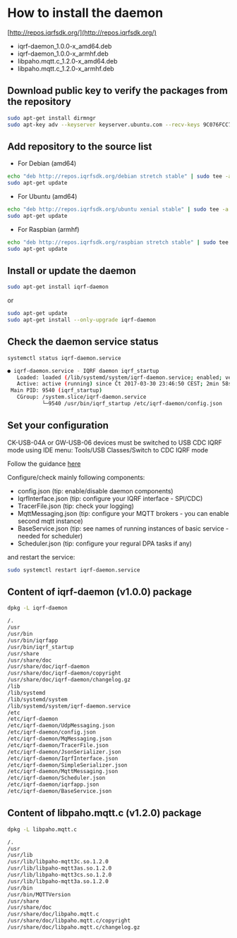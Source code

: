 # How to install the daemon

[http://repos.iqrfsdk.org/](http://repos.iqrfsdk.org/)

-   iqrf-daemon_1.0.0-x_amd64.deb
-   iqrf-daemon_1.0.0-x_armhf.deb
-   libpaho.mqtt.c_1.2.0-x_amd64.deb
-   libpaho.mqtt.c_1.2.0-x_armhf.deb

## Download public key to verify the packages from the repository

```Bash
sudo apt-get install dirmngr
sudo apt-key adv --keyserver keyserver.ubuntu.com --recv-keys 9C076FCC7AB8F2E43C2AB0E73241B9B7B4BD8F8E
```

## Add repository to the source list

-	For Debian (amd64)

```Bash
echo "deb http://repos.iqrfsdk.org/debian stretch stable" | sudo tee -a /etc/apt/sources.list
sudo apt-get update
```

-	For Ubuntu (amd64)

```Bash
echo "deb http://repos.iqrfsdk.org/ubuntu xenial stable" | sudo tee -a /etc/apt/sources.list
sudo apt-get update
```

-	For Raspbian (armhf)

```Bash
echo "deb http://repos.iqrfsdk.org/raspbian stretch stable" | sudo tee -a /etc/apt/sources.list
sudo apt-get update
```

## Install or update the daemon

```Bash
sudo apt-get install iqrf-daemon
```
or

```Bash
sudo apt-get update
sudo apt-get install --only-upgrade iqrf-daemon
```

## Check the daemon service status

```Bash
systemctl status iqrf-daemon.service

● iqrf-daemon.service - IQRF daemon iqrf_startup
   Loaded: loaded (/lib/systemd/system/iqrf-daemon.service; enabled; vendor preset: enabled)
   Active: active (running) since Čt 2017-03-30 23:46:50 CEST; 2min 58s ago
 Main PID: 9540 (iqrf_startup)
   CGroup: /system.slice/iqrf-daemon.service
           └─9540 /usr/bin/iqrf_startup /etc/iqrf-daemon/config.json
```

## Set your configuration 

CK-USB-04A or GW-USB-06 devices must be switched to USB CDC IQRF mode using IDE
menu: Tools/USB Classes/Switch to CDC IQRF mode

Follow the guidance [here](https://github.com/iqrfsdk/iqrf-daemon/wiki/Configuration)

Configure/check mainly following components: 

- config.json 			(tip: enable/disable daemon components)
- IqrfInterface.json    (tip: configure your IQRF interface - SPI/CDC)
- TracerFile.json 		(tip: check your logging)
- MqttMessaging.json    (tip: configure your MQTT brokers - you can enable second mqtt instance)
- BaseService.json      (tip: see names of running instances of basic service - needed for scheduler)
- Scheduler.json        (tip: configure your regural DPA tasks if any)

and restart the service:

```Bash
sudo systemctl restart iqrf-daemon.service
```

## Content of iqrf-daemon (v1.0.0) package

```Bash
dpkg -L iqrf-daemon

/.
/usr
/usr/bin
/usr/bin/iqrfapp
/usr/bin/iqrf_startup
/usr/share
/usr/share/doc
/usr/share/doc/iqrf-daemon
/usr/share/doc/iqrf-daemon/copyright
/usr/share/doc/iqrf-daemon/changelog.gz
/lib
/lib/systemd
/lib/systemd/system
/lib/systemd/system/iqrf-daemon.service
/etc
/etc/iqrf-daemon
/etc/iqrf-daemon/UdpMessaging.json
/etc/iqrf-daemon/config.json
/etc/iqrf-daemon/MqMessaging.json
/etc/iqrf-daemon/TracerFile.json
/etc/iqrf-daemon/JsonSerializer.json
/etc/iqrf-daemon/IqrfInterface.json
/etc/iqrf-daemon/SimpleSerializer.json
/etc/iqrf-daemon/MqttMessaging.json
/etc/iqrf-daemon/Scheduler.json
/etc/iqrf-daemon/iqrfapp.json
/etc/iqrf-daemon/BaseService.json
```

## Content of libpaho.mqtt.c (v1.2.0) package

```Bash
dpkg -L libpaho.mqtt.c

/.
/usr
/usr/lib
/usr/lib/libpaho-mqtt3c.so.1.2.0
/usr/lib/libpaho-mqtt3as.so.1.2.0
/usr/lib/libpaho-mqtt3cs.so.1.2.0
/usr/lib/libpaho-mqtt3a.so.1.2.0
/usr/bin
/usr/bin/MQTTVersion
/usr/share
/usr/share/doc
/usr/share/doc/libpaho.mqtt.c
/usr/share/doc/libpaho.mqtt.c/copyright
/usr/share/doc/libpaho.mqtt.c/changelog.gz
```
